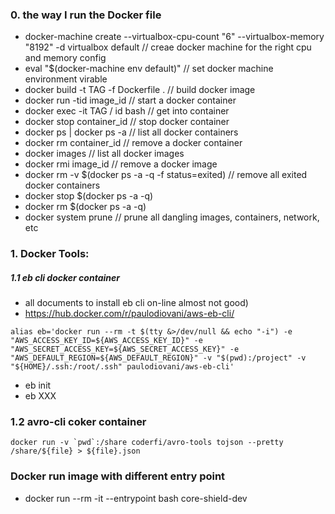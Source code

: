 ### 0. the way I run the Docker file

   *  docker-machine create --virtualbox-cpu-count "6" --virtualbox-memory "8192" -d virtualbox default // creae docker machine for the right cpu and memory config
   *  eval "$(docker-machine env default)" // set docker machine environment virable
   *  docker build -t TAG -f Dockerfile . // build docker image
   *  docker run -tid image_id     // start a docker container
   *  docker exec -it TAG / id bash // get into container 
   *  docker stop container_id     // stop docker container
   *  docker ps | docker ps -a     // list all docker containers
   *  docker rm container_id       // remove a docker container
   *  docker images                // list all docker images
   *  docker rmi image_id          // remove a docker image
   * docker rm -v $(docker ps -a -q -f status=exited)  // remove all exited docker containers
   * docker stop $(docker ps -a -q)
   * docker rm $(docker ps -a -q)
   * docker system prune          // prune all dangling images, containers, network, etc

### 1. Docker Tools:

##### 1.1 eb cli docker container
  
   * all documents to install eb cli on-line almost not good)
   * https://hub.docker.com/r/paulodiovani/aws-eb-cli/
   ```
   alias eb='docker run --rm -t $(tty &>/dev/null && echo "-i") -e "AWS_ACCESS_KEY_ID=${AWS_ACCESS_KEY_ID}" -e "AWS_SECRET_ACCESS_KEY=${AWS_SECRET_ACCESS_KEY}" -e "AWS_DEFAULT_REGION=${AWS_DEFAULT_REGION}" -v "$(pwd):/project" -v "${HOME}/.ssh:/root/.ssh" paulodiovani/aws-eb-cli'
   ```   
   * eb init 
   * eb XXX
   
### 1.2 avro-cli coker container

   ```
   docker run -v `pwd`:/share coderfi/avro-tools tojson --pretty /share/${file} > ${file}.json
   ```

### Docker run image with different entry point
  * docker run --rm -it --entrypoint bash core-shield-dev
